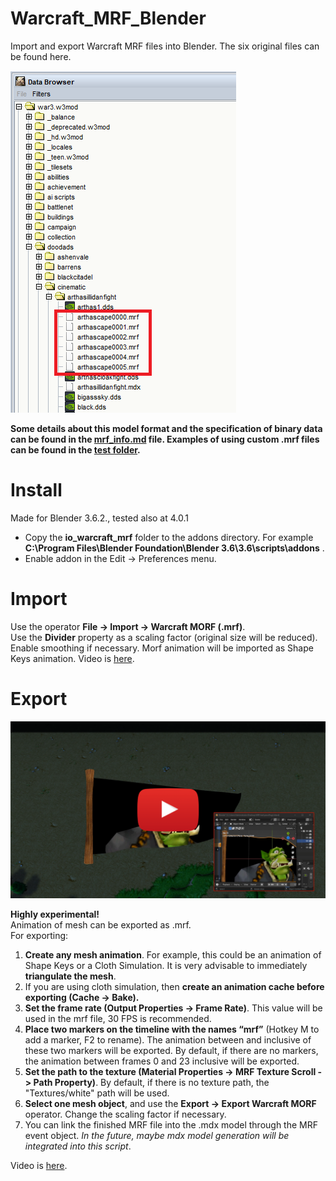 # Warcraft_MRF_Blender
Import and export Warcraft MRF files into Blender. The six original files can be found here.

![](images/mrfpath.png)

**Some details about this model format and the specification of binary data can be found in the [mrf_info.md](mrf_info.md) file.
Examples of using custom .mrf files can be found in the [test folder](test).**

# Install
Made for Blender 3.6.2., tested also at 4.0.1  
- Copy the **io_warcraft_mrf** folder to the addons directory. For example **C:\Program Files\Blender Foundation\Blender 3.6\3.6\scripts\addons** .
- Enable addon in the Edit -> Preferences menu.
# Import
Use the operator **File -> Import -> Warcraft MORF (.mrf)**.  
Use the **Divider** property as a scaling factor (original size will be reduced). Enable smoothing if necessary. Morf animation will be imported as Shape Keys animation. Video is [here](https://youtu.be/AjGNrNym91g).
# Export
[<img src="images/preview.png">](https://youtu.be/OASOFjb8a4Q)

**Highly experimental!**  
Animation of mesh can be exported as .mrf.  
For exporting: 
1. **Create any mesh animation**. For example, this could be an animation of Shape Keys or a Cloth Simulation. It is very advisable to immediately **triangulate the mesh**.
2. If you are using cloth simulation, then **create an animation cache before exporting (Cache -> Bake).**
3. **Set the frame rate (Output Properties -> Frame Rate)**. This value will be used in the mrf file, 30 FPS is recommended.
4. **Place two markers on the timeline with the names “mrf”** (Hotkey M to add a marker, F2 to rename). The animation between and inclusive of these two markers will be exported. By default, if there are no markers, the animation between frames 0 and 23 inclusive will be exported.
5. **Set the path to the texture (Material Properties -> MRF Texture Scroll -> Path Property)**. By default, if there is no texture path, the "Textures/white" path will be used.
6. **Select one mesh object**, and use the **Export -> Export Warcraft MORF** operator. Change the scaling factor if necessary.
7. You can link the finished MRF file into the .mdx model through the MRF event object. *In the future, maybe mdx model generation will be integrated into this script*.

Video is [here](https://youtu.be/3nIO81QYOqE).
